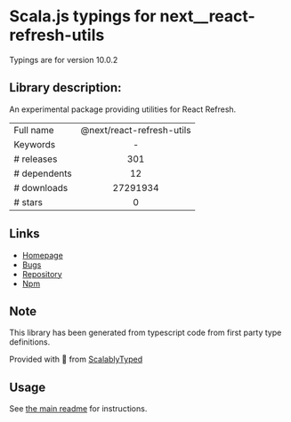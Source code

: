 
# Scala.js typings for next__react-refresh-utils

Typings are for version 10.0.2

## Library description:
An experimental package providing utilities for React Refresh.

|                    |                 |
| ------------------ | :-------------: |
| Full name          | @next/react-refresh-utils |
| Keywords           | - |
| # releases         | 301 |
| # dependents       | 12 |
| # downloads        | 27291934 |
| # stars            | 0 |

## Links
- [Homepage](https://github.com/vercel/next.js#readme)
- [Bugs](https://github.com/vercel/next.js/issues)
- [Repository](https://github.com/vercel/next.js)
- [Npm](https://www.npmjs.com/package/%40next%2Freact-refresh-utils)
    


## Note
This library has been generated from typescript code from first party type definitions.

Provided with :purple_heart: from [ScalablyTyped](https://github.com/oyvindberg/ScalablyTyped)

## Usage
See [the main readme](../../readme.md) for instructions.


